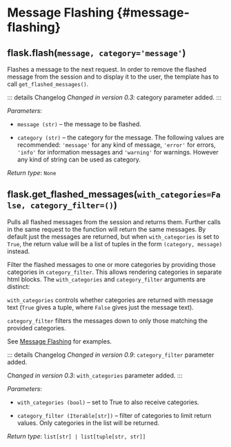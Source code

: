 # Message Flashing {#message-flashing}

## flask.flash(`message, category='message'`)

Flashes a message to the next request. In order to remove the flashed message from the session and to display it to the user, the template has to call `get_flashed_messages()`.

::: details Changelog
*Changed in version 0.3*: category parameter added.
:::

*Parameters*:

- `message (str)` – the message to be flashed.

- `category (str)` – the category for the message. The following values are recommended: `'message'` for any kind of message, `'error'` for errors, `'info'` for information messages and `'warning'` for warnings. However any kind of string can be used as category.

*Return type*: `None`

## flask.get_flashed_messages(`with_categories=False, category_filter=()`)

Pulls all flashed messages from the session and returns them. Further calls in the same request to the function will return the same messages. By default just the messages are returned, but when `with_categories` is set to `True`, the return value will be a list of tuples in the form `(category, message)` instead.

Filter the flashed messages to one or more categories by providing those categories in `category_filter`. This allows rendering categories in separate html blocks. The `with_categories` and `category_filter` arguments are distinct:

`with_categories` controls whether categories are returned with message text (`True` gives a tuple, where `False` gives just the message text).

`category_filter` filters the messages down to only those matching the provided categories.

See [Message Flashing](/python/flask/user_guide/pattern/flash#message-flashing) for examples.

::: details Changelog
*Changed in version 0.9*: `category_filter` parameter added.

*Changed in version 0.3*: `with_categories` parameter added.
:::

*Parameters*:

- `with_categories (bool)` – set to True to also receive categories.

- `category_filter (Iterable[str])` – filter of categories to limit return values. Only categories in the list will be returned.

*Return type*: `list[str] | list[tuple[str, str]]`